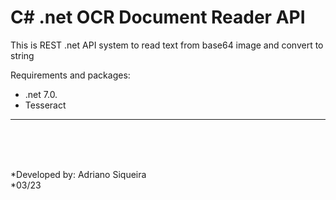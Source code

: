 <h1>C# .net OCR Document Reader API</h1>

This is REST .net API system to read text from base64 image and convert to string</br>

Requirements and packages:
* .net 7.0.
* Tesseract

***
<br>


<br><br>
*Developed by: Adriano Siqueira<br>
*03/23
